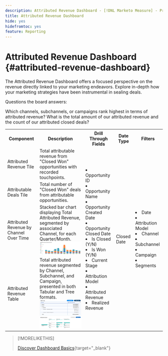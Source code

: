 ```yaml
---
description: Attributed Revenue Dashboard - [!DNL Marketo Measure] - Product
title: Attributed Revenue Dashboard
hide: yes
hidefromtoc: yes
feature: Reporting
---
```

# Attributed Revenue Dashboard {#attributed-revenue-dashboard}

The Attributed Revenue Dashboard offers a focused perspective on the revenue directly linked to your marketing endeavors. Explore in-depth how your marketing strategies have been instrumental in sealing deals.

Questions the board answers:

Which channels, subchannels, or campaigns rank highest in terms of attributed revenue?
What is the total amount of our attributed revenue and the count of our attributed closed deals?

<table style="table-layout:auto"> 
<tbody>
  <tr> 
   <th>Component</th> 
   <th>Description</th>
   <th>Drill Through Fields</th>
   <th>Date Type</th>
   <th>Filters</th>
  </tr>
  <tr>
    <td>Attributed Revenue Tile</td>
    <td>Total attributable revenue from "Closed Won" opportunities with recorded touchpoints.</td>
    <td rowspan="6"><li>Opportunity ID</li>
<li>Opportunity Name</li>
<li>Opportunity Created Date</li>
<li>Opportunity Closed Date</li>
<li>Is Closed (Y/N)</li>
<li>Is Won (Y/N)</li>
<li>Current Stage</li>
<li>Attribution Model</li>
<li>Attributed Revenue</li>
<li>Realized Revenue</li></td>
    <td rowspan="6">Closed Date</td>
    <td rowspan="6"><li>Date</li>
<li>Attribution Model</li>
<li>Channel</li>
<li>Subchannel</li>
<li>Campaign</li>
<li>Segments</li></td>
  </tr>
  <tr>
    <td>Attributable Deals Tile</td>
    <td>Total number of "Closed Won" deals from attributable opportunities.</td>
  </tr>
  <tr>
    <td>Attributed Revenue by Channel Over Time</td>
    <td>Stacked bar chart displaying Total Attributed Revenue, segmented by associated Channel, for each Quarter/Month.
    <br/><img src="assets/attributed-revenue-dashboard-1.png" width="600"></td>
  </tr>
  <tr>
    <td>Attributed Revenue Table</td>
    <td>Total attributed revenue segmented by Channel, Subchannel, and Campaign, presented in both Tabular and Tree formats.
    <br/><img src="assets/attributed-revenue-dashboard-2.png" width="600">
    <br/><img src="assets/attributed-revenue-dashboard-3.png" width="600"></td>
  </tr>
  </tr>
</tbody>
</table>

>[!MORELIKETHIS]
>
>[Discover Dashboard Basics](/help/marketo-measure-discover-ui/dashboards/discover-dashboard-basics.md){target="_blank"}
